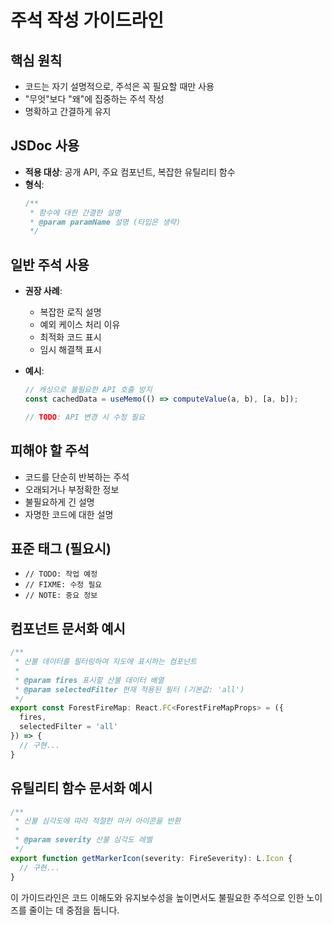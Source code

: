 # 주석 작성 가이드라인

## 핵심 원칙
- 코드는 자기 설명적으로, 주석은 꼭 필요할 때만 사용
- "무엇"보다 "왜"에 집중하는 주석 작성
- 명확하고 간결하게 유지

## JSDoc 사용
- **적용 대상**: 공개 API, 주요 컴포넌트, 복잡한 유틸리티 함수
- **형식**:
  ```typescript
  /**
   * 함수에 대한 간결한 설명
   * @param paramName 설명 (타입은 생략)
   */
  ```

## 일반 주석 사용
- **권장 사례**:
  - 복잡한 로직 설명
  - 예외 케이스 처리 이유
  - 최적화 코드 표시
  - 임시 해결책 표시

- **예시**:
  ```typescript
  // 캐싱으로 불필요한 API 호출 방지
  const cachedData = useMemo(() => computeValue(a, b), [a, b]);
  
  // TODO: API 변경 시 수정 필요
  ```

## 피해야 할 주석
- 코드를 단순히 반복하는 주석
- 오래되거나 부정확한 정보
- 불필요하게 긴 설명
- 자명한 코드에 대한 설명

## 표준 태그 (필요시)
- `// TODO: 작업 예정`
- `// FIXME: 수정 필요`
- `// NOTE: 중요 정보`

## 컴포넌트 문서화 예시

```typescript
/**
 * 산불 데이터를 필터링하여 지도에 표시하는 컴포넌트
 * 
 * @param fires 표시할 산불 데이터 배열
 * @param selectedFilter 현재 적용된 필터 (기본값: 'all')
 */
export const ForestFireMap: React.FC<ForestFireMapProps> = ({
  fires,
  selectedFilter = 'all'
}) => {
  // 구현...
}
```

## 유틸리티 함수 문서화 예시

```typescript
/**
 * 산불 심각도에 따라 적절한 마커 아이콘을 반환
 * 
 * @param severity 산불 심각도 레벨
 */
export function getMarkerIcon(severity: FireSeverity): L.Icon {
  // 구현...
}
```

이 가이드라인은 코드 이해도와 유지보수성을 높이면서도 불필요한 주석으로 인한 노이즈를 줄이는 데 중점을 둡니다.
